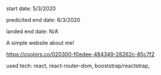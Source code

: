 
start date: 
5/3/2020

predicited end date:
6/3/2020

landed end date:
N/A

A simple website about me!

https://coolors.co/020300-f0edee-484349-28262c-85c7f2

used tech:
react, 
react-router-dom, 
booststrap/reactstrap, 
